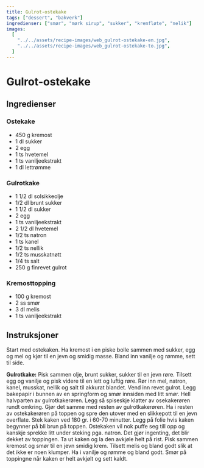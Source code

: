 ```yaml
---
title: Gulrot-ostekake
tags: ["dessert", "bakverk"]
ingredienser: ["smør", "mørk sirup", "sukker", "kremfløte", "nelik"]
images:
  [
    "../../assets/recipe-images/web_gulrot-ostekake-en.jpg",
    "../../assets/recipe-images/web_gulrot-ostekake-to.jpg",
  ]
---
```


# Gulrot-ostekake

## Ingredienser

### Ostekake

- 450 g kremost
- 1 dl sukker
- 2 egg
- 1 ts hvetemel
- 1 ts vaniljeekstrakt
- 1 dl lettrømme

### Gulrotkake

- 1 1/2 dl solsikkeolje
- 1/2 dl brunt sukker
- 1 1/2 dl sukker
- 2 egg
- 1 ts vaniljeekstrakt
- 2 1/2 dl hvetemel
- 1/2 ts natron
- 1 ts kanel
- 1/2 ts nellik
- 1/2 ts musskatnøtt
- 1/4 ts salt
- 250 g finrevet gulrot

### Kremosttopping

- 100 g kremost
- 2 ss smør
- 3 dl melis
- 1 ts vaniljeekstrakt

## Instruksjoner

Start med ostekaken. Ha kremost i en piske bolle sammen med sukker, egg og mel og kjør til en jevn og smidig masse. Bland inn vanilje og rømme, sett til side.

**Gulrotkake:** Pisk sammen olje, brunt sukker, sukker til en jevn røre. Tilsett egg og vanilje og pisk videre til en lett og luftig røre. Rør inn mel, natron, kanel, musskat, nellik og salt til akkurat blandet. Vend inn revet gulrot. Legg bakepapir i bunnen av en springform og smør innsiden med litt smør. Hell halvparten av gulrotkakerøren. Legg så spiseskje klatter av osekakerøren rundt omkring. Gjør det samme med resten av gulrotkakerøren. Ha i resten av ostekakerøren på toppen og spre den utover med en slikkepott til en jevn overflate. Stek kaken ved 180 gr. i 60-70 minutter. Legg på folie hvis kaken begynner på bli brun på toppen. Ostekaken vil nok puffe seg till opp og kanskje sprekke litt under steking pga. natron. Det gjør ingenting, det blir dekket av toppingen. Ta ut kaken og la den avkjøle helt på rist. Pisk sammen kremost og smør til en jevn smidig krem. Tilsett melis og bland godt slik at det ikke er noen klumper. Ha i vanilje og rømme og bland godt. Smør på toppingne når kaken er helt avkjølt og sett kaldt.
